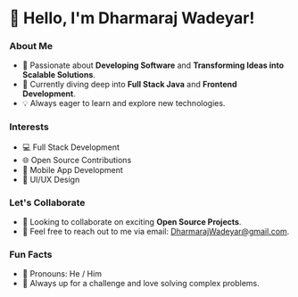 # 👋 Hello, I'm Dharmaraj Wadeyar!

### About Me
- 🚀 Passionate about **Developing Software** and **Transforming Ideas into Scalable Solutions**.
- 🌱 Currently diving deep into **Full Stack Java** and **Frontend Development**.
- 💡 Always eager to learn and explore new technologies.

### Interests
- 💻 Full Stack Development
- 🌐 Open Source Contributions
- 📱 Mobile App Development
- 🎨 UI/UX Design

### Let's Collaborate
- 🤝 Looking to collaborate on exciting **Open Source Projects**.
- 💬 Feel free to reach out to me via email: DharmarajWadeyar@gmail.com.

### Fun Facts
- 🎯 Pronouns: He / Him
- 🌟 Always up for a challenge and love solving complex problems.

<!---
DharmarajWadeyar/DharmarajWadeyar is a ✨ special ✨ repository because its `README.md` (this file) appears on your GitHub profile.
You can click the Preview link to take a look at your changes.
--->
